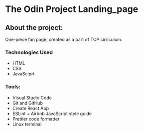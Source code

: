 # The Odin Project Landing_page
## About the project:
One-piece fan page, created as a part of TOP cirriculum.

### Technologies Used
* HTML
* CSS
* JavaSciprt

### Tools:
- Visual Studio Code
- Git and GitHub
- Create React App
- ESLint + Airbnb JavaScript style guide
- Prettier code formatter
- Linux terminal
